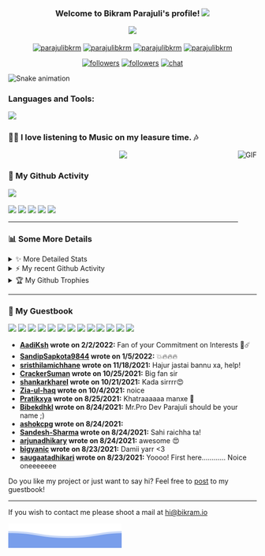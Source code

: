 <h3 align="center">
  Welcome to Bikram Parajuli's profile!
  <img src="https://media.giphy.com/media/hvRJCLFzcasrR4ia7z/giphy.gif" width="28">
</h3>

<p align="center">
  <a href="https://github.com/Parajulibkrm"><img src="https://readme-typing-svg.herokuapp.com?size=21&center=true&vCenter=true&width=440&height=45&lines=A+learner%2C+maker+and+designer.;A+full-stack+Developer.;Former+CEO+at+Codekavya.;Student+of+Software+Engineering"></a>
</p>
<p align="center">
  <a href="https://twitter.com/parajulibkrm" target="blank"><img align="center" src="https://raw.githubusercontent.com/rahuldkjain/github-profile-readme-generator/master/src/images/icons/Social/twitter.svg" alt="parajulibkrm" height="30" width="40" /></a>
<a href="https://linkedin.com/in/parajulibkrm" target="blank"><img align="center" src="https://raw.githubusercontent.com/rahuldkjain/github-profile-readme-generator/master/src/images/icons/Social/linked-in-alt.svg" alt="parajulibkrm" height="30" width="40" /></a>
<a href="https://fb.com/parajulibkrm" target="blank"><img align="center" src="https://raw.githubusercontent.com/rahuldkjain/github-profile-readme-generator/master/src/images/icons/Social/facebook.svg" alt="parajulibkrm" height="30" width="40" /></a>
<a href="https://instagram.com/parajulibkrm" target="blank"><img align="center" src="https://raw.githubusercontent.com/rahuldkjain/github-profile-readme-generator/master/src/images/icons/Social/instagram.svg" alt="parajulibkrm" height="30" width="40" /></a>
</p>
<p align="center">
  <a href="https://twitter.com/Parajulibkrm">
    <img alt="followers" title="Follow me on Twitter" src="https://custom-icon-badges.herokuapp.com/twitter/follow/Parajulibkrm?color=236ad3&labelColor=1da1f2&label=Follow&logo=twitter-outline&logoColor=white&style=for-the-badge"/></a>
  <a href="https://github.com/Parajulibkrm">
    <img alt="followers" title="Follow me on Github" src="https://custom-icon-badges.herokuapp.com/github/followers/Parajulibkrm?color=333333&labelColor=111111&style=for-the-badge&logo=person-add&label=Follow&logoColor=white"/></a>
<a href="https://discord.com/channels/@me/604866751901073428">
    <img alt="chat" title="Talk to me on Discord" src="https://dcbadge.vercel.app/api/shield/604866751901073428"/></a>
</p>

![Snake animation](https://github.com/parajulibkrm/parajulibkrm/blob/output/github-contribution-grid-snake.svg)


<h3 align="left">Languages and Tools:</h3>

![](https://skillicons.dev/icons?i=arduino,azure,bots,dynamodb,express,electron,git,graphql,heroku,js,ts,mongodb,netlify,nodejs,postgres,prisma,react,vscode,vercel,workers&perline=20) 


### 👨‍💻 I love listening to Music on my leasure time. 🎶

<a href="https://open.spotify.com/user/4565rgt2oayij56wax0pq41e1" target="_blank"><img align="right" alt="GIF" height="150px" src="https://media.giphy.com/media/J5B1Y8QZnzXXbLQIBu/giphy.gif" /></a>

<p align="center">
  <a href="https://open.spotify.com/user/4565rgt2oayij56wax0pq41e1" target="_blank"><img src="https://spotify.bikram.io/api?theme=dark&rainbow=true" /></a>
</p>



### 👨 My Github Activity


<img src="https://github-readme-streak-stats.herokuapp.com/?user=parajulibkrm&theme=algolia&hide_border=true" width="700"/>

![](http://github-profile-summary-cards.vercel.app/api/cards/profile-details?username=Parajulibkrm&theme=github_dark)
![](http://github-profile-summary-cards.vercel.app/api/cards/repos-per-language?username=Parajulibkrm&theme=github_dark)
![](http://github-profile-summary-cards.vercel.app/api/cards/most-commit-language?username=Parajulibkrm&theme=github_dark)
![](http://github-profile-summary-cards.vercel.app/api/cards/stats?username=Parajulibkrm&theme=github_dark)
![](http://github-profile-summary-cards.vercel.app/api/cards/productive-time?username=Parajulibkrm&theme=github_dark&utcOffset=8)


<hr>


### 📊 Some More Details

<details>
<summary>✨ More Detailed Stats </summary>

<!--START_SECTION_DAILY_COMMIT:readme-info-->
**I'm a night 🦉** 

| | | | |
| --- | --- | --- | --- |
|🌞 Morning                |51 commits          |![](https://via.placeholder.com/148x22/000000/000000?text=+)![](https://via.placeholder.com/252x22/b8b8b8/b8b8b8?=text=+)|37.23%|
|🌆 Daytime                |3 commits           |![](https://via.placeholder.com/8x22/000000/000000?text=+)![](https://via.placeholder.com/392x22/b8b8b8/b8b8b8?=text=+)|2.19%|
|🌃 Evening                |83 commits          |![](https://via.placeholder.com/244x22/000000/000000?text=+)![](https://via.placeholder.com/156x22/b8b8b8/b8b8b8?=text=+)|60.58%|
|🌙 Night                  |0 commits           |![](https://via.placeholder.com/0x22/000000/000000?text=+)![](https://via.placeholder.com/400x22/b8b8b8/b8b8b8?=text=+)|0.0%|
| | | | |

<!--END_SECTION_DAILY_COMMIT:readme-info-->

<!--START_SECTION_WEEKLY_COMMIT:readme-info-->
📅 **I'm Most Productive on Saturdays** 

| | | | |
| --- | --- | --- | --- |
|Monday                   |14 commits          |![](https://via.placeholder.com/52x22/000000/000000?text=+)![](https://via.placeholder.com/348x22/b8b8b8/b8b8b8?=text=+)|13.08%|
|Tuesday                  |15 commits          |![](https://via.placeholder.com/56x22/000000/000000?text=+)![](https://via.placeholder.com/344x22/b8b8b8/b8b8b8?=text=+)|14.02%|
|Wednesday                |14 commits          |![](https://via.placeholder.com/52x22/000000/000000?text=+)![](https://via.placeholder.com/348x22/b8b8b8/b8b8b8?=text=+)|13.08%|
|Thursday                 |13 commits          |![](https://via.placeholder.com/48x22/000000/000000?text=+)![](https://via.placeholder.com/352x22/b8b8b8/b8b8b8?=text=+)|12.15%|
|Friday                   |16 commits          |![](https://via.placeholder.com/60x22/000000/000000?text=+)![](https://via.placeholder.com/340x22/b8b8b8/b8b8b8?=text=+)|14.95%|
|Saturday                 |19 commits          |![](https://via.placeholder.com/72x22/000000/000000?text=+)![](https://via.placeholder.com/328x22/b8b8b8/b8b8b8?=text=+)|17.76%|
|Sunday                   |16 commits          |![](https://via.placeholder.com/60x22/000000/000000?text=+)![](https://via.placeholder.com/340x22/b8b8b8/b8b8b8?=text=+)|14.95%|
| | | | |

<!--END_SECTION_WEEKLY_COMMIT:readme-info-->
</details>


<details>
<summary>⚡ My recent Github Activity</summary>

<!--START_SECTION:activity-->
1. ❗️ Closed issue [#10](https://github.com/muety/muety/issues/10) in [muety/muety](https://github.com/muety/muety)
2. ❗️ Opened issue [#10](https://github.com/muety/muety/issues/10) in [muety/muety](https://github.com/muety/muety)
3. 🗣 Commented on [#18](https://github.com/Parajulibkrm/Parajulibkrm/issues/18) in [Parajulibkrm/Parajulibkrm](https://github.com/Parajulibkrm/Parajulibkrm)
4. ❗️ Reopened issue [#18](https://github.com/Parajulibkrm/Parajulibkrm/issues/18) in [Parajulibkrm/Parajulibkrm](https://github.com/Parajulibkrm/Parajulibkrm)
<!--END_SECTION:activity-->


</details>

<details>
  <summary>🏆 My Github Trophies</summary>


  <a href="https://github.com/Parajulibkrm?tab=repositories"><img width="800px" src="https://github-profile-trophy.vercel.app/?username=parajulibkrm&column=8&theme=discord&no-frame=true"/></a>
</details>

<hr>



### 🙏 My Guestbook 

<!--START_SECTION:guestbook-->
<a href="https://github.com/AadiKsh"><img src="https://avatars.githubusercontent.com/u/41894736?v=4" height="30"/></a> <a href="https://github.com/SandipSapkota9844"><img src="https://avatars.githubusercontent.com/u/72263292?u=2b9d4df3e96a2c06afe5cc0e0d14672ebfd83ed6&v=4" height="30"/></a> <a href="https://github.com/sristhilamichhane"><img src="https://avatars.githubusercontent.com/u/59720998?v=4" height="30"/></a> <a href="https://github.com/CrackerSuman"><img src="https://avatars.githubusercontent.com/u/48875541?u=5dd614a90cfde80a83da542442cfe770c209d4d6&v=4" height="30"/></a> <a href="https://github.com/shankarkharel"><img src="https://avatars.githubusercontent.com/u/59717384?u=33779c5460b559321f13d4391269c2c90c7cc0c3&v=4" height="30"/></a> <a href="https://github.com/Zia-ul-haq"><img src="https://avatars.githubusercontent.com/u/69068755?u=cb8fbd14b70ce2e2ebdf12a7f683cd23ebbe87e7&v=4" height="30"/></a> <a href="https://github.com/Pratikxya"><img src="https://avatars.githubusercontent.com/u/66723104?u=989944aa9e18d0a6b64e326e2e6202180951b1e0&v=4" height="30"/></a> <a href="https://github.com/Bibekdhkl"><img src="https://avatars.githubusercontent.com/u/48583944?u=1224afd7d7dc407b55355f1231872c29fd7f89a0&v=4" height="30"/></a> <a href="https://github.com/ashokcpg"><img src="https://avatars.githubusercontent.com/u/14044083?u=2d37b4a1f655b4f6f49855fd14c1259a836e3222&v=4" height="30"/></a> <a href="https://github.com/Sandesh-Sharma"><img src="https://avatars.githubusercontent.com/u/59257189?u=42f530040515dcf3470a170c50aab8489d391c01&v=4" height="30"/></a> <a href="https://github.com/arjunadhikary"><img src="https://avatars.githubusercontent.com/u/37221412?u=f351943c06c10a26f1274fc4dc97408251f10b5e&v=4" height="30"/></a> <a href="https://github.com/bigyanic"><img src="https://avatars.githubusercontent.com/u/42671917?u=7d11aa31245179ded340336591fb7efdfeb678b9&v=4" height="30"/></a> <a href="https://github.com/saugaatadhikari"><img src="https://avatars.githubusercontent.com/u/51854393?u=22d28b07a4f219f66ecbb232d1bb2f90be91ea94&v=4" height="30"/></a>

* **[AadiKsh](https://github.com/AadiKsh) wrote on 2/2/2022:** Fan of your Commitment on Interests 🌠☄️
* **[SandipSapkota9844](https://github.com/SandipSapkota9844) wrote on 1/5/2022:** 💥🔥🔥🔥
* **[sristhilamichhane](https://github.com/sristhilamichhane) wrote on 11/18/2021:** Hajur jastai bannu xa, help!
* **[CrackerSuman](https://github.com/CrackerSuman) wrote on 10/25/2021:** Big fan sir
* **[shankarkharel](https://github.com/shankarkharel) wrote on 10/21/2021:** Kada sirrrr😍
* **[Zia-ul-haq](https://github.com/Zia-ul-haq) wrote on 10/4/2021:** noice
* **[Pratikxya](https://github.com/Pratikxya) wrote on 8/25/2021:** Khatraaaaaa manxe 🤩
* **[Bibekdhkl](https://github.com/Bibekdhkl) wrote on 8/24/2021:** Mr.Pro Dev Parajuli should be your name ;)
* **[ashokcpg](https://github.com/ashokcpg) wrote on 8/24/2021:** <script>alert(`Dami cha sir`)</script>
* **[Sandesh-Sharma](https://github.com/Sandesh-Sharma) wrote on 8/24/2021:** Sahi raichha ta!
* **[arjunadhikary](https://github.com/arjunadhikary) wrote on 8/24/2021:** awesome 😍
* **[bigyanic](https://github.com/bigyanic) wrote on 8/23/2021:** Damii yarr <3
* **[saugaatadhikari](https://github.com/saugaatadhikari) wrote on 8/23/2021:** Yoooo! First here............ Noice oneeeeeee

Do you like my project or just want to say hi? Feel free to [post](https://github.com/Parajulibkrm/Parajulibkrm/issues/new?title=Guestbook) to my guestbook!
<!--END_SECTION:guestbook-->

<hr>


If you wish to contact me please shoot a mail at  [hi@bikram.io](mailto:hi@bikram.io)


![](assets/bottom_header.svg)
